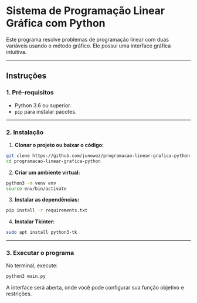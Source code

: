 # Sistema de Programação Linear Gráfica com Python

Este programa resolve problemas de programação linear com duas variáveis usando o método gráfico. Ele possui uma interface gráfica intuitiva.

---

## **Instruções**

### 1. Pré-requisitos

- Python 3.6 ou superior.
- `pip` para instalar pacotes.

---

### 2. Instalação

1. **Clonar o projeto ou baixar o código:**

```bash
git clone https://github.com/junowoz/programacao-linear-grafica-python.git
cd programacao-linear-grafica-python
```

2. **Criar um ambiente virtual:**

```bash
python3 -m venv env
source env/bin/activate
```

3. **Instalar as dependências:**

```bash
pip install -r requirements.txt
```

4. **Instalar Tkinter:**

```bash
sudo apt install python3-tk
```

---

### 3. Executar o programa

No terminal, execute:

```bash
python3 main.py
```

A interface será aberta, onde você pode configurar sua função objetivo e restrições.
